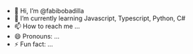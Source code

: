 - 👋 Hi, I’m @fabibobadilla
- 🌱 I’m currently learning Javascript, Typescript, Python, C# 
- 📫 How to reach me ...
- 😄 Pronouns: ...
- ⚡ Fun fact: ...

<!---
fabibobadilla/fabibobadilla is a ✨ special ✨ repository because its `README.md` (this file) appears on your GitHub profile.
You can click the Preview link to take a look at your changes.
--->
